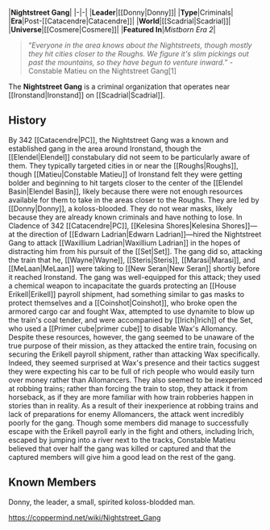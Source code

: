 |**Nightstreet Gang**|
|-|-|
|**Leader**|[[Donny\|Donny]]|
|**Type**|Criminals|
|**Era**|Post-[[Catacendre\|Catacendre]]|
|**World**|[[Scadrial\|Scadrial]]|
|**Universe**|[[Cosmere\|Cosmere]]|
|**Featured In**|*Mistborn Era 2*|

>“*Everyone in the area knows about the Nightstreets, though mostly they hit cities closer to the Roughs. We figure it's slim pickings out past the mountains, so they have begun to venture inward.*”
\-Constable Matieu on the Nightstreet Gang[1]


The **Nightstreet Gang** is a criminal organization that operates near [[Ironstand\|Ironstand]] on [[Scadrial\|Scadrial]].

## History
By 342 [[Catacendre\|PC]], the Nightstreet Gang was a known and established gang in the area around Ironstand, though the [[Elendel\|Elendel]] constabulary did not seem to be particularly aware of them. They typically targeted cities in or near the [[Roughs\|Roughs]], though [[Matieu\|Constable Matieu]] of Ironstand felt they were getting bolder and beginning to hit targets closer to the center of the [[Elendel Basin\|Elendel Basin]], likely because there were not enough resources available for them to take in the areas closer to the Roughs. They are led by [[Donny\|Donny]], a koloss-blooded. They do not wear masks, likely because they are already known criminals and have nothing to lose.
In Cladence of 342 [[Catacendre\|PC]], [[Kelesina Shores\|Kelesina Shores]]—at the direction of [[Edwarn Ladrian\|Edwarn Ladrian]]—hired the Nightstreet Gang to attack [[Waxillium Ladrian\|Waxillium Ladrian]] in the hopes of distracting him from his pursuit of the [[Set\|Set]]. The gang did so, attacking the train that he, [[Wayne\|Wayne]], [[Steris\|Steris]], [[Marasi\|Marasi]], and [[MeLaan\|MeLaan]] were taking to [[New Seran\|New Seran]] shortly before it reached Ironstand. The gang was well-equipped for this attack; they used a chemical weapon to incapacitate the guards protecting an [[House Erikell\|Erikell]] payroll shipment, had something similar to gas masks to protect themselves and a [[Coinshot\|Coinshot]], who broke open the armored cargo car and fought Wax, attempted to use dynamite to blow up the train's coal tender, and were accompanied by [[Irich\|Irich]] of the Set, who used a [[Primer cube\|primer cube]] to disable Wax's Allomancy.
Despite these resources, however, the gang seemed to be unaware of the true purpose of their mission, as they attacked the entire train, focusing on securing the Erikell payroll shipment, rather than attacking Wax specifically. Indeed, they seemed surprised at Wax's presence and their tactics suggest they were expecting his car to be full of rich people who would easily turn over money rather than Allomancers. They also seemed to be inexperienced at robbing trains; rather than forcing the train to stop, they attack it from horseback, as if they are more familiar with how train robberies happen in stories than in reality.
As a result of their inexperience at robbing trains and lack of preparations for enemy Allomancers, the attack went incredibly poorly for the gang. Though some members did manage to successfully escape with the Erikell payroll early in the fight and others, including Irich, escaped by jumping into a river next to the tracks, Constable Matieu believed that over half the gang was killed or captured and that the captured members will give him a good lead on the rest of the gang.

## Known Members
Donny, the leader, a small, spirited koloss-blodded man.


https://coppermind.net/wiki/Nightstreet_Gang